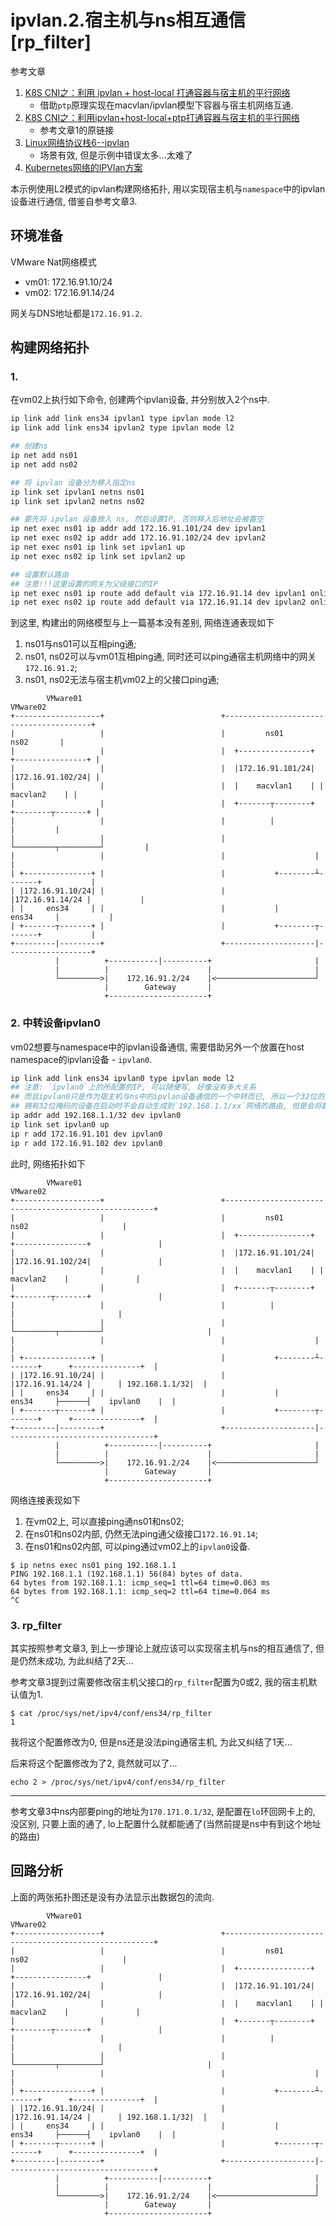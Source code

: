 # ipvlan.2.宿主机与ns相互通信[rp_filter]

参考文章

1. [K8S CNI之：利⽤ ipvlan + host-local 打通容器与宿主机的平⾏⽹络](https://juejin.cn/post/6844903801057443853)
    - 借助`ptp`原理实现在macvlan/ipvlan模型下容器与宿主机网络互通.
2. [K8S CNI之：利用ipvlan+host-local+ptp打通容器与宿主机的平行网络](https://hansedong.github.io/2019/03/19/14/)
    - 参考文章1的原链接
3. [Linux网络协议栈6--ipvlan](https://www.jianshu.com/p/783fe769f335)
    - 场景有效, 但是示例中错误太多...太难了
4. [Kubernetes网络的IPVlan方案](https://kernel.taobao.org/2019/11/ipvlan-for-kubernete-net/)

本示例使用L2模式的ipvlan构建网络拓扑, 用以实现宿主机与`namespace`中的ipvlan设备进行通信, 借鉴自参考文章3.

## 环境准备

VMware Nat网络模式

- vm01: 172.16.91.10/24
- vm02: 172.16.91.14/24

网关与DNS地址都是`172.16.91.2`.

## 构建网络拓扑

### 1. 

在vm02上执行如下命令, 创建两个ipvlan设备, 并分别放入2个ns中.

```bash
ip link add link ens34 ipvlan1 type ipvlan mode l2
ip link add link ens34 ipvlan2 type ipvlan mode l2

## 创建ns
ip net add ns01
ip net add ns02

## 将 ipvlan 设备分为移入指定ns
ip link set ipvlan1 netns ns01
ip link set ipvlan2 netns ns02

## 要先将 ipvlan 设备放入 ns, 然后设置IP, 否则移入后地址会被置空
ip net exec ns01 ip addr add 172.16.91.101/24 dev ipvlan1
ip net exec ns02 ip addr add 172.16.91.102/24 dev ipvlan2
ip net exec ns01 ip link set ipvlan1 up
ip net exec ns02 ip link set ipvlan2 up

## 设置默认路由
## 注意!!!这里设置的网关为父级接口的IP
ip net exec ns01 ip route add default via 172.16.91.14 dev ipvlan1 onlink
ip net exec ns02 ip route add default via 172.16.91.14 dev ipvlan2 onlink
```

到这里, 构建出的网络模型与上一篇基本没有差别, 网络连通表现如下

1. ns01与ns01可以互相ping通;
2. ns01, ns02可以与vm01互相ping通, 同时还可以ping通宿主机网络中的网关`172.16.91.2`;
3. ns01, ns02无法与宿主机vm02上的父接口ping通;

```
        VMware01                                                 VMware02                 
+-------------------+                          +----------------------------------------+
|                   |                          |         ns01                ns02       |
|                   |                          |  +----------------+ +----------------+ |
|                   |                          |  |172.16.91.101/24| |172.16.91.102/24| |
|                   |                          |  |    macvlan1    | |    macvlan2    | |
|                   |                          |  +-------┬--------+ +--------┬-------+ |
|                   |                          |          |                   |         |
|                   |                          |          └─────────┬─────────┘         |
|                   |                          |                    |                   |
| +---------------+ |                          |           +--------┴-------+           |
| |172.16.91.10/24| |                          |           |172.16.91.14/24 |           |
| |     ens34     | |                          |           |      ens34     |           |
| +-------┬-------+ |                          |           +--------┬-------+           |
+---------|---------+                          +--------------------|-------------------+
          |          +-----------|----------+                       |                    
          |          |                      |                       |                    
          └─────────>|    172.16.91.2/24    |<──────────────────────┘                    
                     |        Gateway       |
                     +----------------------+
```

### 2. 中转设备ipvlan0

vm02想要与namespace中的ipvlan设备通信, 需要借助另外一个放置在host namespace的ipvlan设备 - `ipvlan0`.

```bash
ip link add link ens34 ipvlan0 type ipvlan mode l2
## 注意: `ipvlan0`上的所配置的IP, 可以随便写, 好像没有多大关系
## 而且ipvlan0只是作为宿主机与ns中的ipvlan设备通信的一个中转而已, 所以一个32位的掩码就可以了.
## 拥有32位掩码的设备在启动时不会自动生成到`192.168.1.1/xx`网络的路由, 但是会将数据包发送到宿主机的内核协议栈.
ip addr add 192.168.1.1/32 dev ipvlan0
ip link set ipvlan0 up
ip r add 172.16.91.101 dev ipvlan0 
ip r add 172.16.91.102 dev ipvlan0 
```

此时, 网络拓扑如下

```
        VMware01                                                 VMware02                 
+-------------------+                          +------------------------------------------------------+
|                   |                          |         ns01                ns02                     |
|                   |                          |  +----------------+ +----------------+               |
|                   |                          |  |172.16.91.101/24| |172.16.91.102/24|               |
|                   |                          |  |    macvlan1    | |    macvlan2    |               |
|                   |                          |  +-------┬--------+ +--------┬-------+               |
|                   |                          |          |                   |                       |
|                   |                          |          └─────────┬─────────┘                       |
|                   |                          |                    |                                 |
| +---------------+ |                          |           +--------┴-------+      +---------------+  |
| |172.16.91.10/24| |                          |           |172.16.91.14/24 |      | 192.168.1.1/32|  |
| |     ens34     | |                          |           |      ens34     ├──────┤    ipvlan0    |  |
| +-------┬-------+ |                          |           +--------┬-------+      +---------------+  |
+---------|---------+                          +--------------------|---------------------------------+
          |          +-----------|----------+                       |                    
          |          |                      |                       |                    
          └─────────>|    172.16.91.2/24    |<──────────────────────┘                    
                     |        Gateway       |
                     +----------------------+
```

网络连接表现如下

1. 在vm02上, 可以直接ping通ns01和ns02;
2. 在ns01和ns02内部, 仍然无法ping通父级接口`172.16.91.14`;
3. 在ns01和ns02内部, 可以ping通过vm02上的`ipvlan0`设备.

```log
$ ip netns exec ns01 ping 192.168.1.1
PING 192.168.1.1 (192.168.1.1) 56(84) bytes of data.
64 bytes from 192.168.1.1: icmp_seq=1 ttl=64 time=0.063 ms
64 bytes from 192.168.1.1: icmp_seq=2 ttl=64 time=0.064 ms
^C
```

### 3. rp_filter

其实按照参考文章3, 到上一步理论上就应该可以实现宿主机与ns的相互通信了, 但是仍然未成功, 为此纠结了2天...

参考文章3提到过需要修改宿主机父接口的`rp_filter`配置为0或2, 我的宿主机默认值为1.

```log
$ cat /proc/sys/net/ipv4/conf/ens34/rp_filter
1
```

我将这个配置修改为0, 但是ns还是没法ping通宿主机, 为此又纠结了1天...

后来将这个配置修改为了2, 竟然就可以了...

```
echo 2 > /proc/sys/net/ipv4/conf/ens34/rp_filter
```

------

参考文章3中ns内部要ping的地址为`170.171.0.1/32`, 是配置在`lo`环回网卡上的, 没区别, 只要上面的通了, lo上配置什么就都能通了(当然前提是ns中有到这个地址的路由)

## 回路分析

上面的两张拓扑图还是没有办法显示出数据包的流向.

```
        VMware01                                                 VMware02                 
+-------------------+                          +------------------------------------------------------+
|                   |                          |         ns01                ns02                     |
|                   |                          |  +----------------+ +----------------+               |
|                   |                          |  |172.16.91.101/24| |172.16.91.102/24|               |
|                   |                          |  |    macvlan1    | |    macvlan2    |               |
|                   |                          |  +-------┬--------+ +--------┬-------+               |
|                   |                          |          |                   |                       |
|                   |                          |          └─────────┬─────────┘                       |
|                   |                          |                    |                                 |
| +---------------+ |                          |           +--------┴-------+      +---------------+  |
| |172.16.91.10/24| |                          |           |172.16.91.14/24 |      | 192.168.1.1/32|  |
| |     ens34     | |                          |           |      ens34     ├──────┤    ipvlan0    |  |
| +-------┬-------+ |                          |           +--------┬-------+      +---------------+  |
+---------|---------+                          +--------------------|---------------------------------+
          |          +-----------|----------+                       |                    
          |          |                      |                       |                    
          └─────────>|    172.16.91.2/24    |<──────────────────────┘                    
                     |        Gateway       |
                     +----------------------+
```

